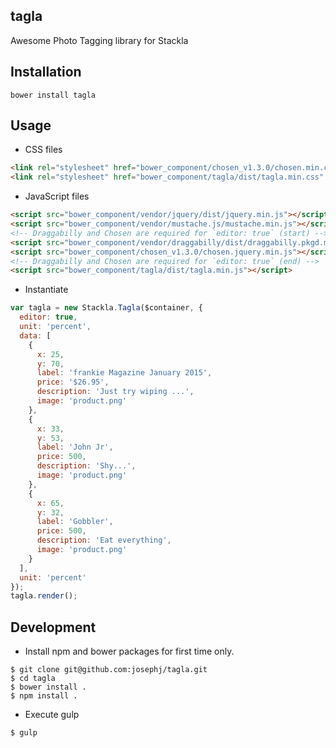 tagla
-----
Awesome Photo Tagging library for Stackla


## Installation

```
bower install tagla
```

## Usage

* CSS files

```html
<link rel="stylesheet" href="bower_component/chosen_v1.3.0/chosen.min.css" />
<link rel="stylesheet" href="bower_component/tagla/dist/tagla.min.css" />
```

* JavaScript files

```html
<script src="bower_component/vendor/jquery/dist/jquery.min.js"></script>
<script src="bower_component/vendor/mustache.js/mustache.min.js"></script>
<!-- Draggabilly and Chosen are required for `editor: true` (start) -->
<script src="bower_component/vendor/draggabilly/dist/draggabilly.pkgd.min.js"></script>
<script src="bower_component/chosen_v1.3.0/chosen.jquery.min.js"></script>
<!-- Draggabilly and Chosen are required for `editor: true` (end) -->
<script src="bower_component/tagla/dist/tagla.min.js"></script>
```

* Instantiate

```js
var tagla = new Stackla.Tagla($container, {
  editor: true,
  unit: 'percent',
  data: [
    {
      x: 25,
      y: 70,
      label: 'frankie Magazine January 2015',
      price: '$26.95',
      description: 'Just try wiping ...',
      image: 'product.png'
    },
    {
      x: 33,
      y: 53,
      label: 'John Jr',
      price: 500,
      description: 'Shy...',
      image: 'product.png'
    },
    {
      x: 65,
      y: 32,
      label: 'Gobbler',
      price: 500,
      description: 'Eat everything',
      image: 'product.png'
    }
  ],
  unit: 'percent'
});
tagla.render();
```

## Development

* Install npm and bower packages for first time only.

```
$ git clone git@github.com:josephj/tagla.git
$ cd tagla
$ bower install .
$ npm install .
```

* Execute gulp

```
$ gulp
```
